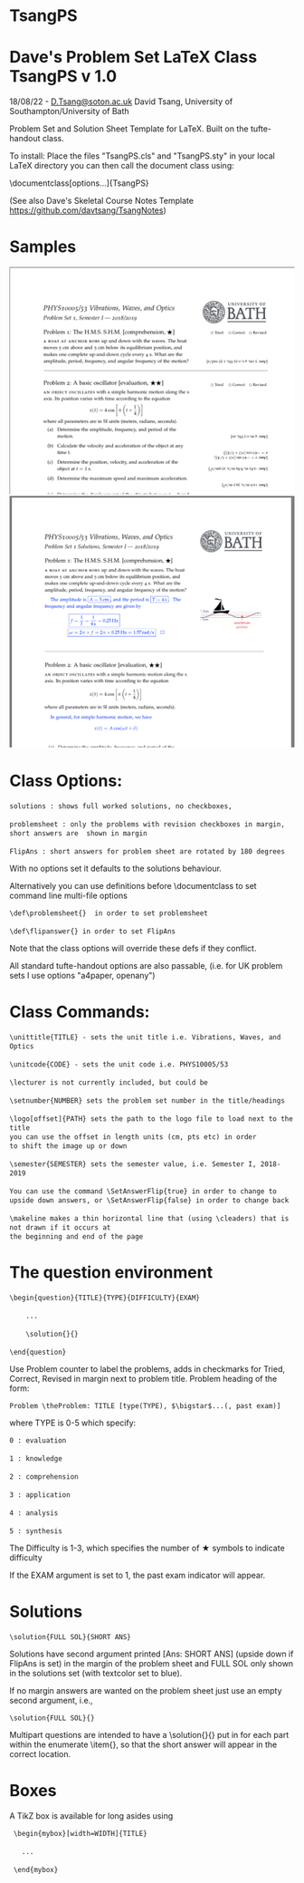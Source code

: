 # TsangPS

# Dave's Problem Set LaTeX Class TsangPS v 1.0
18/08/22 - D.Tsang@soton.ac.uk
David Tsang, University of Southampton/University of Bath

Problem Set and Solution Sheet Template for LaTeX.
Built on the tufte-handout class. 

To install: Place the files "TsangPS.cls" and "TsangPS.sty" in your local LaTeX directory
you can then call the document class using:

\documentclass[options...]{TsangPS}

(See also Dave's Skeletal Course Notes Template https://github.com/davtsang/TsangNotes)

# Samples
![problem sheet example](ProbSheet.png "Problem Sheet Example")
![solution set example](SolSheet.png "Solution Set Example")



# Class Options:

	solutions : shows full worked solutions, no checkboxes,

	problemsheet : only the problems with revision checkboxes in margin, short answers are  shown in margin

	FlipAns : short answers for problem sheet are rotated by 180 degrees

With no options set it defaults to the solutions behaviour. 

Alternatively you can use definitions before \documentclass to set command line
multi-file options

	\def\problemsheet{}  in order to set problemsheet

	\def\flipanswer{} in order to set FlipAns
Note that the class options will override these defs if they conflict. 

All standard tufte-handout options are also passable, (i.e. for UK problem sets I use options "a4paper, openany")



# Class Commands:

	\unittitle{TITLE} - sets the unit title i.e. Vibrations, Waves, and Optics

	\unitcode{CODE} - sets the unit code i.e. PHYS10005/53

	\lecturer is not currently included, but could be

	\setnumber{NUMBER} sets the problem set number in the title/headings

	\logo[offset]{PATH} sets the path to the logo file to load next to the title
	you can use the offset in length units (cm, pts etc) in order
	to shift the image up or down 

	\semester{SEMESTER} sets the semester value, i.e. Semester I, 2018-2019

 	You can use the command \SetAnswerFlip{true} in order to change to 
 	upside down answers, or \SetAnswerFlip{false} in order to change back
	
	\makeline makes a thin horizontal line that (using \cleaders) that is not drawn if it occurs at 
	the beginning and end of the page

 # The question environment
 
 	\begin{question}{TITLE}{TYPE}{DIFFICULTY}{EXAM}
	
		...
		
		\solution{}{}
		
	\end{question}
	
Use Problem counter to label the problems, adds in checkmarks for Tried, Correct, Revised in margin next to problem
 title. Problem heading of the form:
 
 	Problem \theProblem: TITLE [type(TYPE), $\bigstar$...(, past exam)] 
	
where TYPE is 0-5 which specify:

	0 : evaluation
	
	1 : knowledge
	
	2 : comprehension
	
	3 : application
	
	4 : analysis
	
	5 : synthesis
	
The Difficulty is 1-3, which specifies the number of $\bigstar$ symbols to indicate difficulty

If the EXAM argument is set to 1, the past exam indicator will appear.


# Solutions

	\solution{FULL SOL}{SHORT ANS}


 Solutions have second argument printed [Ans: SHORT ANS] (upside down if FlipAns is set) in the 
 margin of the problem sheet
 and FULL SOL only shown in the solutions set (with textcolor set to blue).
 
 If no margin answers are wanted on the problem sheet just use an empty second argument, i.e.,
 
 	\solution{FULL SOL}{}

Multipart questions are intended to have a \solution{}{} put in for each part within the enumerate \item{}, so that the short answer will appear in the correct location. 


# Boxes 
 A TikZ box is available for long asides using
 
 
 
	 \begin{mybox}[width=WIDTH]{TITLE}
 
 	   ...
    
	 \end{mybox}

